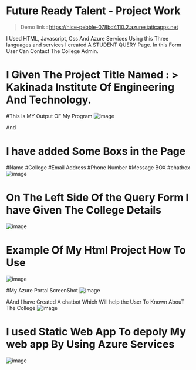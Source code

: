 # Future Ready Talent - Project Work
> Demo link : https://nice-pebble-078bd4110.2.azurestaticapps.net

I Used HTML, Javascript, Css And Azure Services Using this Three languages and services I created A STUDENT QUERY Page.
In this Form User Can Contact The College Admin.
# I Given The Project Title Named : > Kakinada Institute Of Engineering And Technology.

#This Is MY Output OF My Program
![image](https://user-images.githubusercontent.com/94107761/201513466-8d94e326-9f84-44b9-8ca3-0988febb58f9.png)

And 

# I have added Some Boxs in the Page
#Name
#College
#Email Address
#Phone Number
#Message BOX
#chatbox
![image](https://user-images.githubusercontent.com/94107761/201513499-405ef586-55cc-47c0-b609-fd02a34f0680.png)

# On The Left Side Of the Query Form I have Given The College Details
![image](https://user-images.githubusercontent.com/94107761/201513583-3e8037b8-eeb0-4ca1-bf2a-56366a3d2b7f.png)

# Example Of My Html Project How To Use 

![image](https://user-images.githubusercontent.com/94107761/201513727-3b673149-ed1a-4ddb-9424-ad5eddda19d2.png)
 
 #My Azure Portal ScreenShot
 ![image](https://user-images.githubusercontent.com/94107761/201513772-d2fdfe96-79d1-4e5c-8010-babde14e5c1a.png)
 
 #And I have Created A chatbot Which Will help the User To Known AbouT The College
 ![image](https://user-images.githubusercontent.com/94107761/202711737-6e2727b8-74d1-4d6b-b73f-fb8f55f790b6.png)


# I used Static Web App To depoly My web app By Using Azure Services
![image](https://user-images.githubusercontent.com/94107761/202711946-dc953201-c2c9-4563-bda3-c2bcdacb7c96.png)




 
